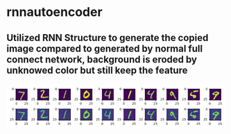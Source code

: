 # rnnautoencoder
<h2>Utilized RNN Structure to generate the copied image
compared to generated by normal full connect network, background is eroded by unknowed color but still keep the feature 

![GitHub Logo](results.png)
